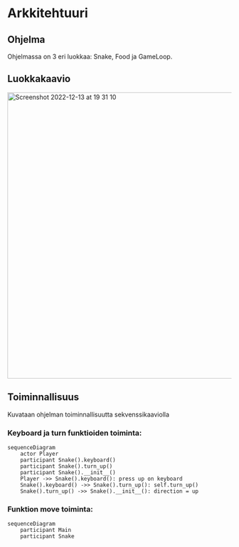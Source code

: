 # Arkkitehtuuri
## Ohjelma
Ohjelmassa on 3 eri luokkaa: Snake, Food ja GameLoop.
## Luokkakaavio
<img width="642" alt="Screenshot 2022-12-13 at 19 31 10" src="https://user-images.githubusercontent.com/101987621/207403505-d0b36808-b6a0-4fba-a187-328311651c6b.png">

## Toiminnallisuus
Kuvataan ohjelman toiminnallisuutta sekvenssikaaviolla
### Keyboard ja turn funktioiden toiminta:

```mermaid
sequenceDiagram
    actor Player
    participant Snake().keyboard()
    participant Snake().turn_up()
    participant Snake().__init__()
    Player ->> Snake().keyboard(): press up on keyboard
    Snake().keyboard() ->> Snake().turn_up(): self.turn_up()
    Snake().turn_up() ->> Snake().__init__(): direction = up
```

### Funktion move toiminta:

```mermaid
sequenceDiagram
    participant Main
    participant Snake
```
